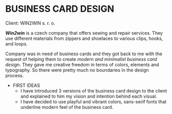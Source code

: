 # BUSINESS CARD DESIGN
Client: WIN2WIN s. r. o.


***Win2win*** is a czech company that offers sewing and repair services. They use different materials from zippers and shoelaces to various clips, hooks, and loops.

Company was in need of business cards and they got back to me with the request of helping them to create _modern and minimalist business card design_. They gave me creative freedom in terms of colors, elements and typography. So there were pretty much no boundaries in the design process.

- FIRST IDEAS
    - I have introduced 3 versions of the business card design to the client and explained to him my vision and intention behind each visual.
    - I have decided to use playful and vibrant colors, sans-serif fonts that underline modern feel of the business card.




